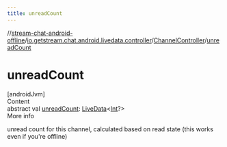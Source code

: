 ```yaml
---
title: unreadCount
---
```

//[stream-chat-android-offline](../../../index.md)/[io.getstream.chat.android.livedata.controller](../index.md)/[ChannelController](index.md)/[unreadCount](unreadCount.md)



# unreadCount  
[androidJvm]  
Content  
abstract val [unreadCount](unreadCount.md): [LiveData](https://developer.android.com/reference/kotlin/androidx/lifecycle/LiveData.html)&lt;[Int](https://kotlinlang.org/api/latest/jvm/stdlib/kotlin/-int/index.html)?&gt;  
More info  


unread count for this channel, calculated based on read state (this works even if you're offline)

  



